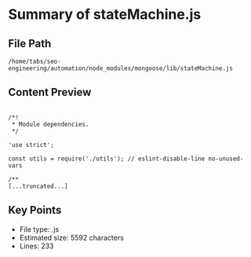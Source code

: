 # Summary of stateMachine.js
  
## File Path
`/home/tabs/seo-engineering/automation/node_modules/mongoose/lib/stateMachine.js`

## Content Preview
```

/*!
 * Module dependencies.
 */

'use strict';

const utils = require('./utils'); // eslint-disable-line no-unused-vars

/**
[...truncated...]
```

## Key Points
- File type: .js
- Estimated size: 5592 characters
- Lines: 233
